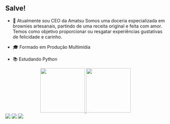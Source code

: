 ## Salve!

- 🍫 Atualmente sou CEO da Amatsu
  Somos uma doceria especializada em brownies artesanais, partindo de uma receita original e feita com amor. Temos como objetivo proporcionar ou resgatar experiências     gustativas de felicidade e carinho.

- 🎓 Formado em Produção Multimídia
- 📚 Estudando Python

<div align="center">
  <a href="https://github.com/imharuo">
  <img height="140em" src="https://github-readme-stats.vercel.app/api?username=imharuo&show_icons=true&theme=midnight-purple&include_all_commits=true&count_private=true"/>
  <img height="140em" src="https://github-readme-stats.vercel.app/api/top-langs/?username=imharuo&layout=compact&langs_count=7&theme=midnight-purple"/>
</div>
  
 <div>
<a href="https://instagram.com/rafaballerini" target="_blank"><img src="https://img.shields.io/badge/-Instagram-%23E4405F?style=for-the-badge&logo=instagram&logoColor=white" target="_blank"></a>
<a href="https://www.linkedin.com/in/imharuo/" target="_blank"><img src="https://img.shields.io/badge/-LinkedIn-%230077B5?style=for-the-badge&logo=linkedin&logoColor=white" target="_blank"></a>
<a href="https://www.behance.net/imharuo" target="_blank"><img src="https://img.shields.io/badge/-Behance-blue?style=for-the-badge&logo=behance&logoColor=white"
</div>
